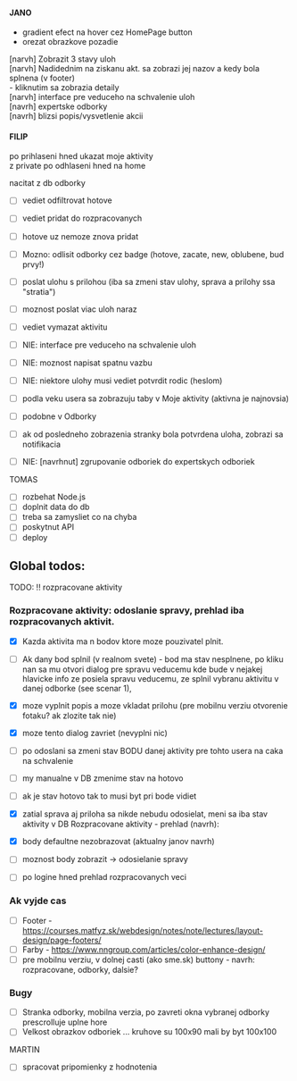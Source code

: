 #### JANO
- gradient efect na hover cez HomePage button
- orezat obrazkove pozadie

[narvh] Zobrazit 3 stavy uloh <br />
[narvh] Nadidednim na ziskanu akt. sa zobrazi jej nazov a kedy bola splnena (v footer) <br />
    -   kliknutim sa zobrazia detaily <br />
[narvh] interface pre veduceho na schvalenie uloh <br />
[navrh] expertske odborky <br />
[navrh] blizsi popis/vysvetlenie akcii <br />



#### FILIP

po prihlaseni hned ukazat moje aktivity <br />
z private po odhlaseni hned na home <br />

nacitat z db odborky
- [ ] vediet odfiltrovat hotove
- [ ] vediet pridat do rozpracovanych
- [ ] hotove uz nemoze znova pridat
- [ ] Mozno: odlisit odborky cez badge (hotove, zacate, new, oblubene, bud prvy!)

- [ ] poslat ulohu s prilohou (iba sa zmeni stav ulohy, sprava a prilohy ssa "stratia")
- [ ] moznost poslat viac uloh naraz
- [ ] vediet vymazat aktivitu

- [ ] NIE: interface pre veduceho na schvalenie uloh
- [ ] NIE: moznost napisat spatnu vazbu
- [ ] NIE: niektore ulohy musi vediet potvrdit rodic (heslom)

- [ ] podla veku usera sa zobrazuju taby v Moje aktivity (aktivna je najnovsia)
- [ ] podobne v Odborky
- [ ] ak od posledneho zobrazenia stranky bola potvrdena uloha, zobrazi sa notifikacia

- [ ] NIE: [navrhnut] zgrupovanie odboriek do expertskych odboriek

TOMAS
- [ ] rozbehat Node.js
- [ ] doplnit data do db
- [ ] treba sa zamysliet co na chyba
- [ ] poskytnut API
- [ ] deploy

## Global todos:
TODO: !! rozpracovane aktivity
### Rozpracovane aktivity:  odoslanie spravy, prehlad iba rozpracovanych aktivit.
- [X] Kazda aktivita ma n bodov ktore moze pouzivatel plnit. 
- [ ] Ak dany bod splnil (v realnom svete) - bod ma stav nesplnene, po kliku nan sa mu otvori dialog pre spravu veducemu kde bude v nejakej hlavicke info ze posiela spravu veducemu, ze splnil vybranu aktivitu v danej odborke (see scenar 1), 
- [X] moze vyplnit popis a moze vkladat prilohu (pre mobilnu verziu otvorenie fotaku? ak zlozite tak nie)
- [X] moze tento dialog zavriet (nevyplni nic)
- [ ] po odoslani sa zmeni stav BODU danej aktivity pre tohto usera na caka na schvalenie
- [ ] my manualne v DB zmenime stav na hotovo
- [ ] ak je stav hotovo tak to musi byt pri bode vidiet
- [X] zatial sprava aj priloha sa nikde nebudu odosielat, meni sa iba stav aktivity v DB
    Rozpracovane aktivity - prehlad (navrh):
- [X] body defaultne nezobrazovat (aktualny janov navrh)
- [ ] moznost body zobrazit -> odosielanie spravy
    
- [ ] po logine hned prehlad rozpracovanych veci

### Ak vyjde cas
- [ ] Footer - https://courses.matfyz.sk/webdesign/notes/note/lectures/layout-design/page-footers/
- [ ] Farby - https://www.nngroup.com/articles/color-enhance-design/
- [ ] pre mobilnu verziu, v dolnej casti (ako sme.sk) buttony - navrh: rozpracovane, odborky, dalsie?

### Bugy
- [ ] Stranka odborky, mobilna verzia, po zavreti okna vybranej odborky prescrolluje uplne hore
- [ ] Velkost obrazkov odboriek ... kruhove su 100x90 mali by byt 100x100
 
MARTIN
- [ ] spracovat pripomienky z hodnotenia

